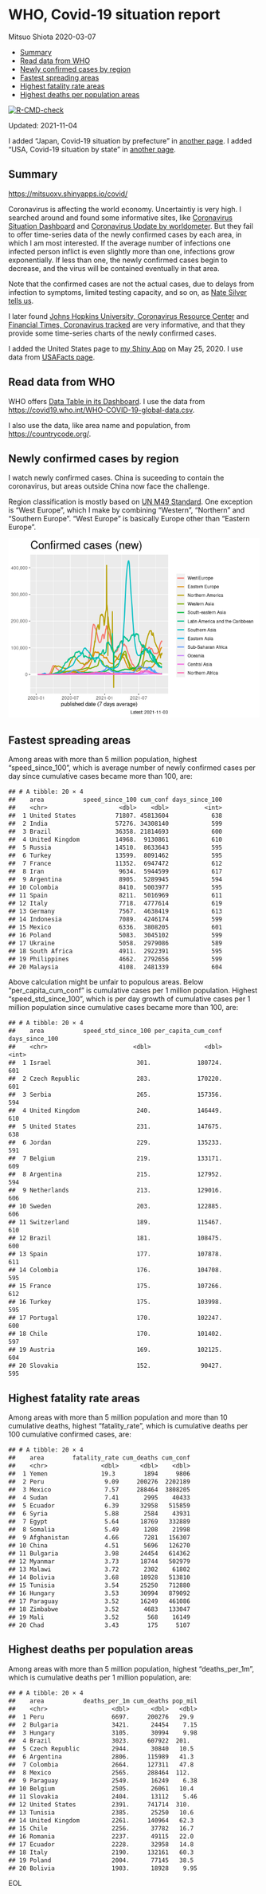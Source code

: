 WHO, Covid-19 situation report
================
Mitsuo Shiota
2020-03-07

-   [Summary](#summary)
-   [Read data from WHO](#read-data-from-who)
-   [Newly confirmed cases by region](#newly-confirmed-cases-by-region)
-   [Fastest spreading areas](#fastest-spreading-areas)
-   [Highest fatality rate areas](#highest-fatality-rate-areas)
-   [Highest deaths per population
    areas](#highest-deaths-per-population-areas)

<!-- badges: start -->

[![R-CMD-check](https://github.com/mitsuoxv/covid/workflows/R-CMD-check/badge.svg)](https://github.com/mitsuoxv/covid/actions)
<!-- badges: end -->

Updated: 2021-11-04

I added “Japan, Covid-19 situation by prefecture” in [another
page](Japan.md). I added “USA, Covid-19 situation by state” in [another
page](USA.md).

## Summary

<https://mitsuoxv.shinyapps.io/covid/>

Coronavirus is affecting the world economy. Uncertaintiy is very high. I
searched around and found some informative sites, like [Coronavirus
Situation
Dashboard](https://who.maps.arcgis.com/apps/opsdashboard/index.html#/c88e37cfc43b4ed3baf977d77e4a0667)
and [Coronavirus Update by
worldometer](https://www.worldometers.info/coronavirus/). But they fail
to offer time-series data of the newly confirmed cases by each area, in
which I am most interested. If the average number of infections one
infected person inflict is even slightly more than one, infections grow
exponentially. If less than one, the newly confirmed cases begin to
decrease, and the virus will be contained eventually in that area.

Note that the confirmed cases are not the actual cases, due to delays
from infection to symptoms, limited testing capacity, and so on, as
[Nate Silver tells
us](https://fivethirtyeight.com/features/coronavirus-case-counts-are-meaningless/).

I later found [Johns Hopkins University, Coronavirus Resource
Center](https://coronavirus.jhu.edu/) and [Financial Times, Coronavirus
tracked](https://www.ft.com/content/a26fbf7e-48f8-11ea-aeb3-955839e06441)
are very informative, and that they provide some time-series charts of
the newly confirmed cases.

I added the United States page to [my Shiny
App](https://mitsuoxv.shinyapps.io/covid/) on May 25, 2020. I use data
from [USAFacts
page](https://usafacts.org/visualizations/coronavirus-covid-19-spread-map/).

## Read data from WHO

WHO offers [Data Table in its Dashboard](https://covid19.who.int/table).
I use the data from
<https://covid19.who.int/WHO-COVID-19-global-data.csv>.

I also use the data, like area name and population, from
<https://countrycode.org/>.

## Newly confirmed cases by region

I watch newly confirmed cases. China is suceeding to contain the
coronavirus, but areas outside China now face the challenge.

Region classification is mostly based on [UN M49
Standard](https://unstats.un.org/unsd/methodology/m49/). One exception
is “West Europe”, which I make by combining “Western”, “Northern” and
“Southern Europe”. “West Europe” is basically Europe other than “Eastern
Europe”.

![](README_files/figure-gfm/chart-1.png)<!-- -->

## Fastest spreading areas

Among areas with more than 5 million population, highest
“speed\_since\_100”, which is average number of newly confirmed cases
per day since cumulative cases became more than 100, are:

    ## # A tibble: 20 × 4
    ##    area           speed_since_100 cum_conf days_since_100
    ##    <chr>                    <dbl>    <dbl>          <int>
    ##  1 United States           71807. 45813604            638
    ##  2 India                   57276. 34308140            599
    ##  3 Brazil                  36358. 21814693            600
    ##  4 United Kingdom          14968.  9130861            610
    ##  5 Russia                  14510.  8633643            595
    ##  6 Turkey                  13599.  8091462            595
    ##  7 France                  11352.  6947472            612
    ##  8 Iran                     9634.  5944599            617
    ##  9 Argentina                8905.  5289945            594
    ## 10 Colombia                 8410.  5003977            595
    ## 11 Spain                    8211.  5016969            611
    ## 12 Italy                    7718.  4777614            619
    ## 13 Germany                  7567.  4638419            613
    ## 14 Indonesia                7089.  4246174            599
    ## 15 Mexico                   6336.  3808205            601
    ## 16 Poland                   5083.  3045102            599
    ## 17 Ukraine                  5058.  2979086            589
    ## 18 South Africa             4911.  2922391            595
    ## 19 Philippines              4662.  2792656            599
    ## 20 Malaysia                 4108.  2481339            604

Above calculation might be unfair to populous areas. Below
“per\_capita\_cum\_conf” is cumulative cases per 1 million population.
Highest “speed\_std\_since\_100”, which is per day growth of cumulative
cases per 1 million population since cumulative cases became more than
100, are:

    ## # A tibble: 20 × 4
    ##    area           speed_std_since_100 per_capita_cum_conf days_since_100
    ##    <chr>                        <dbl>               <dbl>          <int>
    ##  1 Israel                        301.             180724.            601
    ##  2 Czech Republic                283.             170220.            601
    ##  3 Serbia                        265.             157356.            594
    ##  4 United Kingdom                240.             146449.            610
    ##  5 United States                 231.             147675.            638
    ##  6 Jordan                        229.             135233.            591
    ##  7 Belgium                       219.             133171.            609
    ##  8 Argentina                     215.             127952.            594
    ##  9 Netherlands                   213.             129016.            606
    ## 10 Sweden                        203.             122885.            606
    ## 11 Switzerland                   189.             115467.            610
    ## 12 Brazil                        181.             108475.            600
    ## 13 Spain                         177.             107878.            611
    ## 14 Colombia                      176.             104708.            595
    ## 15 France                        175.             107266.            612
    ## 16 Turkey                        175.             103998.            595
    ## 17 Portugal                      170.             102247.            600
    ## 18 Chile                         170.             101402.            597
    ## 19 Austria                       169.             102125.            604
    ## 20 Slovakia                      152.              90427.            595

## Highest fatality rate areas

Among areas with more than 5 million population and more than 10
cumulative deaths, highest “fatality\_rate”, which is cumulative deaths
per 100 cumulative confirmed cases, are:

    ## # A tibble: 20 × 4
    ##    area        fatality_rate cum_deaths cum_conf
    ##    <chr>               <dbl>      <dbl>    <dbl>
    ##  1 Yemen               19.3        1894     9806
    ##  2 Peru                 9.09     200276  2202189
    ##  3 Mexico               7.57     288464  3808205
    ##  4 Sudan                7.41       2995    40433
    ##  5 Ecuador              6.39      32958   515859
    ##  6 Syria                5.88       2584    43931
    ##  7 Egypt                5.64      18769   332889
    ##  8 Somalia              5.49       1208    21998
    ##  9 Afghanistan          4.66       7281   156307
    ## 10 China                4.51       5696   126270
    ## 11 Bulgaria             3.98      24454   614362
    ## 12 Myanmar              3.73      18744   502979
    ## 13 Malawi               3.72       2302    61802
    ## 14 Bolivia              3.68      18928   513810
    ## 15 Tunisia              3.54      25250   712880
    ## 16 Hungary              3.53      30994   879092
    ## 17 Paraguay             3.52      16249   461086
    ## 18 Zimbabwe             3.52       4683   133047
    ## 19 Mali                 3.52        568    16149
    ## 20 Chad                 3.43        175     5107

## Highest deaths per population areas

Among areas with more than 5 million population, highest
“deaths\_per\_1m”, which is cumulative deaths per 1 million population,
are:

    ## # A tibble: 20 × 4
    ##    area           deaths_per_1m cum_deaths pop_mil
    ##    <chr>                  <dbl>      <dbl>   <dbl>
    ##  1 Peru                   6697.     200276   29.9 
    ##  2 Bulgaria               3421.      24454    7.15
    ##  3 Hungary                3105.      30994    9.98
    ##  4 Brazil                 3023.     607922  201.  
    ##  5 Czech Republic         2944.      30840   10.5 
    ##  6 Argentina              2806.     115989   41.3 
    ##  7 Colombia               2664.     127311   47.8 
    ##  8 Mexico                 2565.     288464  112.  
    ##  9 Paraguay               2549.      16249    6.38
    ## 10 Belgium                2505.      26061   10.4 
    ## 11 Slovakia               2404.      13112    5.46
    ## 12 United States          2391.     741714  310.  
    ## 13 Tunisia                2385.      25250   10.6 
    ## 14 United Kingdom         2261.     140964   62.3 
    ## 15 Chile                  2256.      37782   16.7 
    ## 16 Romania                2237.      49115   22.0 
    ## 17 Ecuador                2228.      32958   14.8 
    ## 18 Italy                  2190.     132161   60.3 
    ## 19 Poland                 2004.      77145   38.5 
    ## 20 Bolivia                1903.      18928    9.95

EOL
